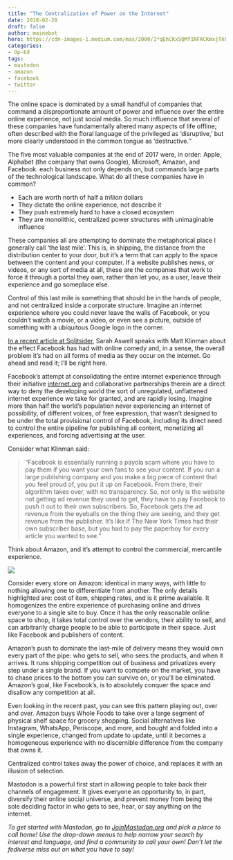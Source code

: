 ```yaml
---
title: "The Centralization of Power on the Internet"
date: 2018-02-28
draft: false
author: mainebot
hero: https://cdn-images-1.medium.com/max/2000/1*qEhCKxSQMf1NFACKmxjTkQ.jpeg
categories:
- Op-Ed
tags:
- mastodon
- amazon
- facebook
- twitter
---
```


The online space is dominated by a small handful of companies that command a disproportionate amount of power and influence over the entire online experience, not just social media. So much influence that several of these companies have fundamentally altered many aspects of life offline; often described with the floral language of the privileged as ‘disruptive,’ but more clearly understood in the common tongue as ‘destructive.’’

The five most valuable companies at the end of 2017 were, in order: Apple, Alphabet (the company that owns Google), Microsoft, Amazon, and Facebook. each business not only depends on, but commands large parts of the technological landscape. What do all these companies have in common?

* Each are worth north of half a *trillion* dollars
* They dictate the online experience, not describe it
* They push extremely hard to have a closed ecosystem
* They are monolithic, centralized power structures with unimaginable influence

These companies all are attempting to dominate the metaphorical place I generally call ‘the last mile’. This is, in shipping, the distance from the distribution center to your door, but it’s a term that can apply to the space between the content and your computer. If a website publishes news, or videos, or any sort of media at all, these are the companies that work to force it through a portal they own, rather than let you, as a user, leave their experience and go someplace else.

Control of this last mile is something that should be in the hands of people, and not centralized inside a corporate structure. Imagine an internet experience where you could never leave the walls of Facebook, or you couldn’t watch a movie, or a video, or even see a picture, outside of something with a ubiquitous Google logo in the corner.

[In a recent article at Splitsider](http://splitsider.com/2018/02/how-facebook-is-killing-comedy/), Sarah Aswell speaks with Matt Klinman about the effect Facebook has had with online comedy and, in a sense, the overall problem it’s had on all forms of media as they occur on the internet. Go ahead and read it; I’ll be right here.

Facebook’s attempt at consolidating the entire internet experience through their initiative [internet.org](https://info.internet.org/en/) and collaborative partnerships therein are a direct way to deny the developing world the sort of unregulated, unflattened internet experience we take for granted, and are rapidly losing. Imagine more than half the world’s population never experiencing an internet of possibility, of different voices, of free expression, that wasn’t designed to be under the total provisional control of Facebook, including its direct need to control the entire pipeline for publishing all content, monetizing all experiences, and forcing advertising at the user.

Consider what Klinman said:

> “Facebook is essentially running a payola scam where you have to pay them if you want your own fans to see your content. If you run a large publishing company and you make a big piece of content that you feel proud of, you put it up on Facebook. From there, their algorithm takes over, with no transparency. So, not only is the website not getting ad revenue they used to get, they have to pay Facebook to push it out to their own subscribers. So, Facebook gets the ad revenue from the eyeballs on the thing they are seeing, and they get revenue from the publisher. It’s like if The New York Times had their own subscriber base, but you had to pay the paperboy for every article you wanted to see.”

Think about Amazon, and it’s attempt to control the commercial, mercantile experience.

![](https://cdn-images-1.medium.com/max/7744/1*1_pQeoTAbj_-uux6bZaOBg.jpeg)

Consider every store on Amazon: identical in many ways, with little to nothing allowing one to differentiate from another. The only details highlighted are: cost of item, shipping rates, and is it prime available. It homogenizes the entire experience of purchasing online and drives everyone to a single site to buy. Once it has the only reasonable online space to shop, it takes total control over the vendors, their ability to sell, and can arbitrarily charge people to be able to participate in their space. Just like Facebook and publishers of content.

Amazon’s push to dominate the last-mile of delivery means they would own every part of the pipe: who gets to sell, who sees the products, and when it arrives. It runs shipping competition out of business and privatizes every step under a single brand. If you want to compete on the market, you have to chase prices to the bottom you can survive on, or you’ll be eliminated. Amazon’s goal, like Facebook’s, is to absolutely conquer the space and disallow any competition at all.

Even looking in the recent past, you can see this pattern playing out, over and over. Amazon buys Whole Foods to take over a large segment of physical shelf space for grocery shopping. Social alternatives like Instagram, WhatsApp, Periscope, and more, and bought and folded into a single experience, changed from update to update, until it becomes a homogeneous experience with no discernible difference from the company that owns it.

Centralized control takes away the power of choice, and replaces it with an illusion of selection.

Mastodon is a powerful first start in allowing people to take back their channels of engagement. It gives everyone an opportunity to, in part, diversify their online social universe, and prevent money from being the sole deciding factor in who gets to see, hear, or say anything on the internet.

*To get started with Mastodon, go to [JoinMastodon.org](https://joinmastodon.org/) and pick a place to call home! Use the drop-down menus to help narrow your search by interest and language, and find a community to call your own! Don’t let the fediverse miss out on what you have to say!*

